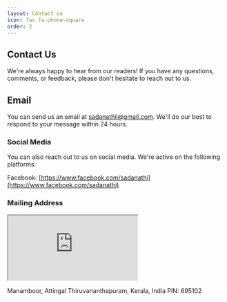 ```yaml
---
layout: Contact us
icon: fas fa-phone-square
order: 2
---
```


## Contact Us
We're always happy to hear from our readers! If you have any questions, comments, or feedback, please don't hesitate to reach out to us.

## Email
You can send us an email at sadanathil@gmail.com. We'll do our best to respond to your message within 24 hours.

### Social Media
You can also reach out to us on social media. We're active on the following platforms:

Facebook: [https://www.facebook.com/sadanathi](https://www.facebook.com/sadanathi)

### Mailing Address

<iframe src="https://www.google.ca/maps/place/Sadanathil+Padashala+(SEMS)+Center+for+elementary+education+%26+research/@8.7207394,76.8024591,17z/data=!3m1!4b1!4m6!3m5!1s0x3b05e9c73dd528f9:0x8322a0b851a81331!8m2!3d8.7207341!4d76.8046531!16s%2Fg%2F12hn88sqx?coh=164777&entry=tt&shorturl=1"></iframe>

Manamboor, Attingal
Thiruvananthapuram, Kerala, India
PIN: 695102
